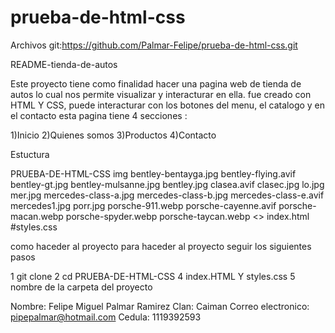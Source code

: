 


# prueba-de-html-css
Archivos 
git:https://github.com/Palmar-Felipe/prueba-de-html-css.git

README-tienda-de-autos

Este proyecto tiene como finalidad hacer una pagina web de tienda de autos lo cual nos permite visualizar y interacturar en ella.
fue creado con HTML Y CSS, puede interacturar con los botones del menu, el catalogo y en el contacto 
esta pagina tiene 4 secciones :

1)Inicio
2)Quienes somos
3)Productos
4)Contacto 

Estuctura 

PRUEBA-DE-HTML-CSS
  img
    bentley-bentayga.jpg
    bentley-flying.avif
    bentley-gt.jpg
    bentley-mulsanne.jpg
    bentley.jpg
    clasea.avif
    clasec.jpg
    lo.jpg
    mer.jpg
    mercedes-class-a.jpg
    mercedes-class-b.jpg
    mercedes-class-e.avif
    mercedes1.jpg
    porr.jpg
    porsche-911.webp
    porsche-cayenne.avif
    porsche-macan.webp
    porsche-spyder.webp
    porsche-taycan.webp
<> index.html
#styles.css



como haceder al proyecto
para haceder al proyecto seguir los siguientes pasos

1 git clone
2 cd PRUEBA-DE-HTML-CSS
4 index.HTML Y styles.css
5 nombre de la carpeta del proyecto


Nombre: Felipe Miguel Palmar Ramirez
Clan: Caiman
Correo electronico: pipepalmar@hotmail.com
Cedula: 1119392593
